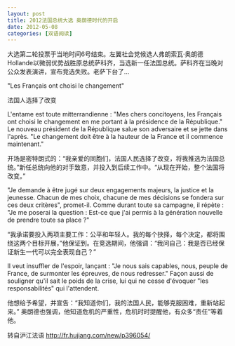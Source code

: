 ```yaml
---
layout: post
title: 2012法国总统大选 奥朗德时代的开启
date: 2012-05-08
categories: [双语阅读]  
---
```


大选第二轮投票于当地时间6号结束。左翼社会党候选人弗朗索瓦·奥朗德Hollande以微弱优势战胜原总统萨科齐，当选新一任法国总统。萨科齐在当晚对公众发表演讲，宣布竞选失败。老萨下台了...

"Les Français ont choisi le changement"

法国人选择了改变

L'entame est toute mitterrandienne : "Mes chers concitoyens, les Français ont choisi le changement en me portant à la présidence de la République." Le nouveau président de la République salue son adversaire et se jette dans l'après. "Le changement doit être à la hauteur de la France et il commence maintenant."

开场是密特朗式的：“我亲爱的同胞们，法国人民选择了改变，将我推选为法国总统。”新任总统向他的对手致意，并投入到后续工作中。“从现在开始，整个法国将改变。”

"Je demande à être jugé sur deux engagements majeurs, la justice et la jeunesse. Chacun de mes choix, chacune de mes décisions se fondera sur ces deux critères", promet-il. Comme durant toute sa campagne, il répète : "Je me poserai la question : Est-ce que j'ai permis à la génération nouvelle de prendre toute sa place ?"

“我承诺要投入两项主要工作：公平和年轻人。我的每个抉择，每个决定，都将围绕这两个目标开展，”他保证到。在竞选期间，他强调：“我问自己：我是否已经保证新生一代可以完全表现自己？”

Il veut insuffler de l'espoir, lançant : "Je nous sais capables, nous, peuple de France, de surmonter les épreuves, de nous redresser." Façon aussi de souligner qu'il sait le poids de la crise, lui qui ne cesse d'évoquer "les responsabilités" qui l'attendent.

他想给予希望，并宣告：“我知道你们，我的法国人民，能够克服困难，重新站起来。” 奥朗德也强调，他知道危机的严重性，危机时时提醒他，有众多“责任”等着他。

转自沪江法语 http://fr.hujiang.com/new/p396054/
